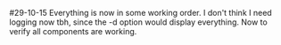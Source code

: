 #29-10-15
Everything is now in some working order.
I don't think I need logging now tbh, since the -d option would display everything.
Now to verify all components are working.

